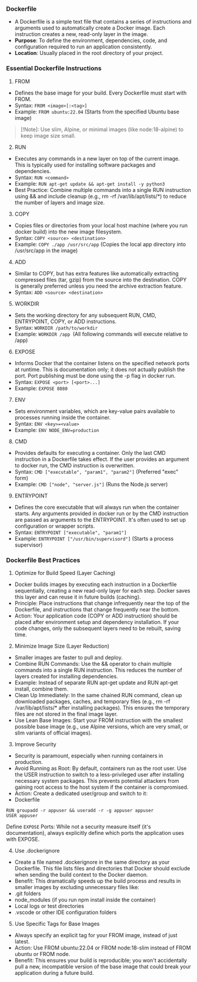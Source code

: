 ### Dockerfile
+ A Dockerfile is a simple text file that contains a series of instructions and arguments used to automatically create a Docker image. Each instruction creates a new, read-only layer in the image.
+ **Purpose**: To define the environment, dependencies, code, and configuration required to run an application consistently.
+ **Location**: Usually placed in the root directory of your project.

### Essential Dockerfile Instructions
1. FROM
+ Defines the base image for your build. Every Dockerfile must start with FROM.
+ Syntax: `FROM <image>[:<tag>]`
+ Example: `FROM ubuntu:22.04` (Starts from the specified Ubuntu base image)
> [!Note]: Use slim, Alpine, or minimal images (like node:18-alpine) to keep image size small.

2. RUN
+ Executes any commands in a new layer on top of the current image. This is typically used for installing software packages and dependencies.
+ Syntax: `RUN <command>`
+ Example: `RUN apt-get update && apt-get install -y python3`
+ Best Practice: Combine multiple commands into a single RUN instruction using && and include cleanup (e.g., rm -rf /var/lib/apt/lists/*) to reduce the number of layers and image size.

3. COPY
+ Copies files or directories from your local host machine (where you run docker build) into the new image filesystem.
+ Syntax: `COPY <source> <destination>`
+ Example: `COPY ./app /usr/src/app` (Copies the local app directory into /usr/src/app in the image)

4. ADD
+ Similar to COPY, but has extra features like automatically extracting compressed files (tar, gzip) from the source into the destination. COPY is generally preferred unless you need the archive extraction feature.
+ Syntax: `ADD <source> <destination>`

5. WORKDIR
+ Sets the working directory for any subsequent RUN, CMD, ENTRYPOINT, COPY, or ADD instructions.
+ Syntax: `WORKDIR /path/to/workdir`
+ Example: `WORKDIR /app `(All following commands will execute relative to /app)

6. EXPOSE
+ Informs Docker that the container listens on the specified network ports at runtime. This is documentation only; it does not actually publish the port. Port publishing must be done using the -p flag in docker run.
+ Syntax: `EXPOSE <port> [<port>...]`
+ Example: `EXPOSE 8080`

7. ENV
+ Sets environment variables, which are key-value pairs available to processes running inside the container.
+ Syntax: `ENV <key>=<value>`
+ Example: `ENV NODE_ENV=production`

8. CMD
+ Provides defaults for executing a container. Only the last CMD instruction in a Dockerfile takes effect. If the user provides an argument to docker run, the CMD instruction is overwritten.
+ Syntax: `CMD ["executable", "param1", "param2"]` (Preferred "exec" form)
+ Example: `CMD ["node", "server.js"]` (Runs the Node.js server)

9. ENTRYPOINT
+ Defines the core executable that will always run when the container starts. Any arguments provided in docker run or by the CMD instruction are passed as arguments to the ENTRYPOINT. It's often used to set up configuration or wrapper scripts.
+ Syntax: `ENTRYPOINT ["executable", "param1"]`
+ Example: `ENTRYPOINT ["/usr/bin/supervisord"]` (Starts a process supervisor)

### Dockerfile Best Practices 
1. Optimize for Build Speed (Layer Caching)
+ Docker builds images by executing each instruction in a Dockerfile sequentially, creating a new read-only layer for each step. Docker saves this layer and can reuse it in future builds (caching).
+ Principle: Place instructions that change infrequently near the top of the Dockerfile, and instructions that change frequently near the bottom.
+ Action: Your application code (COPY or ADD instruction) should be placed after environment setup and dependency installation. If your code changes, only the subsequent layers need to be rebuilt, saving time.

2. Minimize Image Size (Layer Reduction) 
+ Smaller images are faster to pull and deploy.
+ Combine RUN Commands: Use the && operator to chain multiple commands into a single RUN instruction. This reduces the number of layers created for installing dependencies.
+ Example: Instead of separate RUN apt-get update and RUN apt-get install, combine them.
+ Clean Up Immediately: In the same chained RUN command, clean up downloaded packages, caches, and temporary files (e.g., rm -rf /var/lib/apt/lists/* after installing packages). This ensures the temporary files are not stored in the final image layer.
+ Use Lean Base Images: Start your FROM instruction with the smallest possible base image (e.g., use Alpine versions, which are very small, or slim variants of official images).

3. Improve Security 
+ Security is paramount, especially when running containers in production.
+ Avoid Running as Root: By default, containers run as the root user. Use the USER instruction to switch to a less-privileged user after installing necessary system packages. This prevents potential attackers from gaining root access to the host system if the container is compromised.
+ Action: Create a dedicated user/group and switch to it:
+ Dockerfile
```
RUN groupadd -r appuser && useradd -r -g appuser appuser
USER appuser
```
Define `EXPOSE` Ports: While not a security measure itself (it's documentation), always explicitly define which ports the application uses with EXPOSE.

4. Use .dockerignore 
+ Create a file named .dockerignore in the same directory as your Dockerfile. This file lists files and directories that Docker should exclude when sending the build context to the Docker daemon.
+ Benefit: This dramatically speeds up the build process and results in smaller images by excluding unnecessary files like:
+ .git folders
+ node_modules (if you run npm install inside the container)
+ Local logs or test directories
+ .vscode or other IDE configuration folders

5. Use Specific Tags for Base Images 
+ Always specify an explicit tag for your FROM image, instead of just latest.
+ Action: Use FROM ubuntu:22.04 or FROM node:18-slim instead of FROM ubuntu or FROM node.
+ Benefit: This ensures your build is reproducible; you won't accidentally pull a new, incompatible version of the base image that could break your application during a future build.




